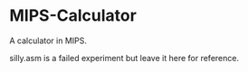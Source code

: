 # MIPS-Calculator
A calculator in MIPS.

silly.asm is a failed experiment but leave it here for reference.

